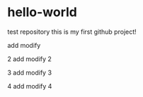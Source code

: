 # hello-world
test repository
this is my first github project!


add modify

2 add modify 2

3 add modify 3

4 add modify 4
